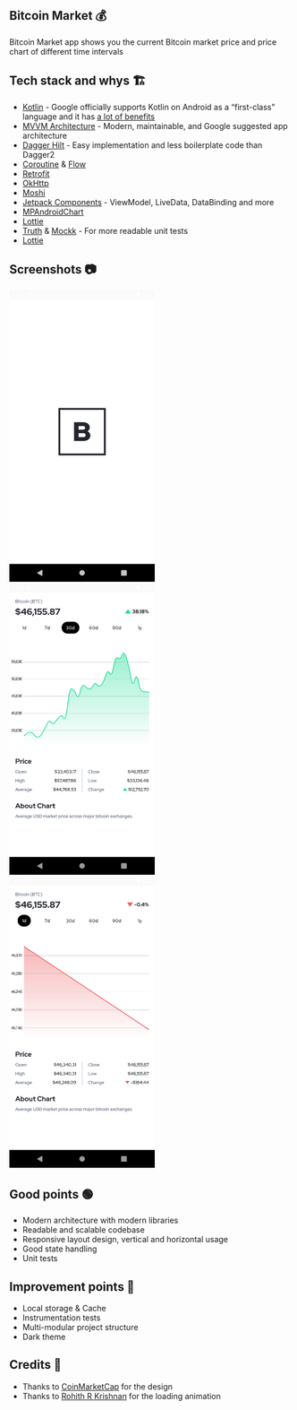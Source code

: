 ## Bitcoin Market 💰
Bitcoin Market app shows you the current Bitcoin market price and price chart of different time intervals

## Tech stack and whys 🏗
* [Kotlin](https://kotlinlang.org/) - Google officially supports Kotlin on Android as a “first-class” language and it has [a lot of benefits](https://developer.android.com/kotlin)
* [MVVM Architecture](https://developer.android.com/jetpack/guide) - Modern, maintainable, and Google suggested app architecture
* [Dagger Hilt](https://dagger.dev/hilt/) - Easy implementation and less boilerplate code than Dagger2
* [Coroutine](https://developer.android.com/kotlin/coroutines) & [Flow](https://developer.android.com/kotlin/flow)
* [Retrofit](https://square.github.io/retrofit/)
* [OkHttp](https://square.github.io/okhttp/)
* [Moshi](https://github.com/square/moshi)
* [Jetpack Components](https://developer.android.com/jetpack) - ViewModel, LiveData, DataBinding and more
* [MPAndroidChart](https://github.com/PhilJay/MPAndroidChart)
* [Lottie](https://github.com/airbnb/lottie-android)
* [Truth](https://truth.dev/) & [Mockk](https://mockk.io/) - For more readable unit tests
* [Lottie](https://github.com/airbnb/lottie-android)

## Screenshots 📷
<img src="/arts/splash-fragment.png" width="260"> &emsp;<img src="/arts/market-fragment-positive.png" width="260"> &emsp;<img src="/arts/market-fragment-negative.png" width="260">

## Good points 🟢
* Modern architecture with modern libraries
* Readable and scalable codebase
* Responsive layout design, vertical and horizontal usage
* Good state handling
* Unit tests

## Improvement points 🔴
* Local storage & Cache
* Instrumentation tests
* Multi-modular project structure
* Dark theme

## Credits 🙏
* Thanks to [CoinMarketCap](https://play.google.com/store/apps/details?id=com.coinmarketcap.android&hl=en&gl=US) for the design
* Thanks to [Rohith R Krishnan](https://lottiefiles.com/24693-coin-falling-animation) for the loading animation
